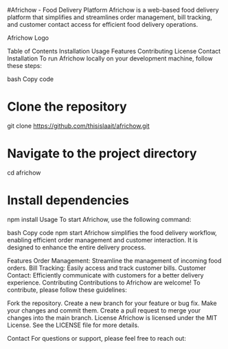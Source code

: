 #Africhow - Food Delivery Platform
Africhow is a web-based food delivery platform that simplifies and streamlines order management, bill tracking, and customer contact access for efficient food delivery operations.

Africhow Logo

Table of Contents
Installation
Usage
Features
Contributing
License
Contact
Installation
To run Africhow locally on your development machine, follow these steps:

bash
Copy code
# Clone the repository
git clone https://github.com/thisislaait/africhow.git

# Navigate to the project directory
cd africhow

# Install dependencies
npm install
Usage
To start Africhow, use the following command:

bash
Copy code
npm start
Africhow simplifies the food delivery workflow, enabling efficient order management and customer interaction. It is designed to enhance the entire delivery process.

Features
Order Management: Streamline the management of incoming food orders.
Bill Tracking: Easily access and track customer bills.
Customer Contact: Efficiently communicate with customers for a better delivery experience.
Contributing
Contributions to Africhow are welcome! To contribute, please follow these guidelines:

Fork the repository.
Create a new branch for your feature or bug fix.
Make your changes and commit them.
Create a pull request to merge your changes into the main branch.
License
Africhow is licensed under the MIT License. See the LICENSE file for more details.

Contact
For questions or support, please feel free to reach out:
